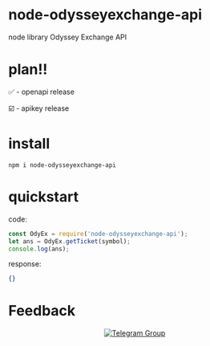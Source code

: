 # node-odysseyexchange-api
node library Odyssey Exchange API


# plan‼️
✅ - openapi release

☑️ - apikey release



# install
```
npm i node-odysseyexchange-api
```

# quickstart
code:
```js
const OdyEx = require('node-odysseyexchange-api');
let ans = OdyEx.getTicket(symbol);
console.log(ans);
```
response:
```json
{}
```

# Feedback
<div align="center">

<!--
![Hiddify logo + text](https://github.com/hiddify/hiddify-next/assets/125398461/d821cfe0-b4c4-441f-be4e-eb9209f59542)
    -->
    
[![Telegram Group](https://img.shields.io/endpoint?color=neon&label=Support%20Chat&style=flat-square)](https://t.me/libfordev)

</div>
